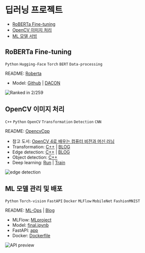 # 딥러닝 프로젝트

- [RoBERTa Fine-tuning](#roberta-fine-tuning)
- [OpenCV 이미지 처리](#opencv-이미지-처리)
- [ML 모델 서빙](#ml-모델-관리-및-배포)

## RoBERTa Fine-tuning

`Python` `Hugging-Face` `Torch` `BERT` `Data-processing`

README: [Roberta](/roberta)

- Model: [Github](/roberta/RoBERTa_pytorch.ipynb) | [DACON](https://dacon.io/competitions/official/236027/codeshare/7275)

<img src="https://denev6.github.io/assets/posts/dacon-2022/award.png" alt="Ranked in 2/259" style="max-width:300px">

## OpenCV 이미지 처리

`C++` `Python` `OpenCV` `Transformation` `Detection` `CNN`

README: [OpencvCpp](/OpencvCpp)

- 참고 도서: [OpenCV 4로 배우는 컴퓨터 비전과 머신 러닝](https://sunkyoo.github.io/opencv4cvml/)
- Transformation: [C++](/OpencvCpp/src/geometry/transform.cpp) | [BLOG](https://denev6.github.io/computer-vision/2025/01/03/transformation.html)
- Edge detection: [C++](/OpencvCpp/src/geometry/edge.cpp) | [BLOG](https://denev6.github.io/computer-vision/2025/01/06/edge-detection.html)
- Object detection: [C++](/OpencvCpp/src/geometry/detection.cpp)
- Deep learning: [Run](/OpencvCpp/src/machine-learning/cnn_mnist.cpp) | [Train](/OpencvCpp/src/machine-learning/cnn_onnx.ipynb)

![edge detection](https://denev6.github.io/assets/posts/edge-detection/canny-result.png)

## ML 모델 관리 및 배포

`Python` `Torch-vision` `FastAPI` `Docker` `MLFlow` `MobileNet` `FashionMNIST`

README: [ML-Ops](/ML-Ops) | [Blog](https://denev6.github.io/computer-vision/2025/01/17/ml-api.html)

- MLFlow: [MLproject](/ML-Ops/_model/MLproject)
- Model: [final.ipynb](/ML-Ops/final.ipynb)
- FastAPI: [app](/ML-Ops/app)
- Docker: [Dockerfile](/ML-Ops/app/Dockerfile)

![API preview](https://denev6.github.io/assets/posts/ml-api/prediction-img.png)

